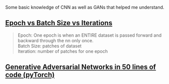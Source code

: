 Some basic knowledge of CNN as well as GANs that helped me understand.  

## [Epoch vs Batch Size vs Iterations](https://medium.com/towards-data-science/epoch-vs-iterations-vs-batch-size-4dfb9c7ce9c9)  
> Epoch: One epoch is when an ENTIRE dataset is passed forward and backward through the nn only once.  
> Batch Size: patches of dataset  
> Iteration: number of patches for one epoch  

## [Generative Adversarial Networks in 50 lines of code (pyTorch)](https://medium.com/@devnag/generative-adversarial-networks-gans-in-50-lines-of-code-pytorch-e81b79659e3f)
